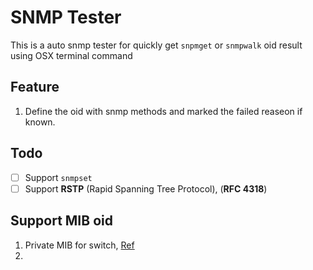 # SNMP Tester

This is a auto snmp tester for quickly get `snpmget` or `snmpwalk` oid result using OSX terminal command

## Feature
1. Define the oid with snmp methods and marked the failed reaseon if known.

## Todo
- [ ] Support `snmpset`
- [ ] Support **RSTP** (Rapid Spanning Tree Protocol), (**RFC 4318**)

## Support MIB oid
1. Private MIB for switch,  [Ref](https://drive.google.com/drive/u/0/folders/0B4ilpwhaF3oVekhIV29WWjVaVEU)
2.
